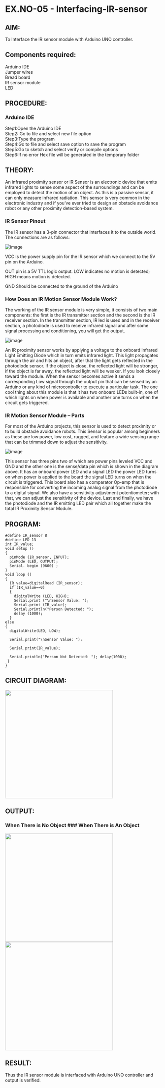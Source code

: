 # EX.NO-05 - Interfacing-IR-sensor

##  AIM:
To Interface the IR sensor module with Arduino UNO controller.

## Components required:
Arduino IDE </br>
Jumper wires </br>
Bread board </br>
IR sensor module </br>
LED </br>

## PROCEDURE:
### Arduino IDE
Step1:Open the Arduino IDE </br>
Step2: Go to file and select new file option </br>
Step3:Type the program </br>
Step4:Go to file and select save option to save the program </br>
Step5:Go to sketch and select verify or compile options </br>
Step6:If no error Hex file will be generated in the temporary folder </br>

## THEORY:
An infrared proximity sensor or IR Sensor is an electronic device that emits infrared lights to sense some aspect of the surroundings and can be employed to detect the motion of an object. As this is a passive sensor, it can only measure infrared radiation. This sensor is very common in the electronic industry and if you’ve ever tried to design an obstacle avoidance robot or any other proximity detection-based system.

### IR Sensor Pinout

The IR sensor has a 3-pin connector that interfaces it to the outside world. The connections are as follows:

![image](https://github.com/anishkumar-Embedded/Interfacing-IR-sensor/assets/71547910/21d42151-d3ac-49e8-83bf-863753120c6f)

VCC  is the power supply pin for the IR sensor which we connect to the 5V pin on the Arduino.

OUT pin is a 5V TTL logic output. LOW indicates no motion is detected; HIGH means motion is detected.

GND Should be connected to the ground of the Arduino

### How Does an IR Motion Sensor Module Work?

The working of the IR sensor module is very simple, it consists of two main components: the first is the IR transmitter section and the second is the IR receiver section. In the transmitter section, IR led is used and in the receiver section, a photodiode is used to receive infrared signal and after some signal processing and conditioning, you will get the output.

![image](https://github.com/anishkumar-Embedded/Interfacing-IR-sensor/assets/71547910/56fac58f-ea00-4f57-ba6f-1ceeda4ef437)

An IR proximity sensor works by applying a voltage to the onboard Infrared Light Emitting Diode which in turn emits infrared light. This light propagates through the air and hits an object, after that the light gets reflected in the photodiode sensor. If the object is close, the reflected light will be stronger, if the object is far away, the reflected light will be weaker. If you look closely toward the module. When the sensor becomes active it sends a corresponding Low signal through the output pin that can be sensed by an Arduino or any kind of microcontroller to execute a particular task. The one cool thing about this module is that it has two onboard LEDs built-in, one of which lights on when power is available and another one turns on when the circuit gets triggered.

### IR Motion Sensor Module – Parts

For most of the Arduino projects, this sensor is used to detect proximity or to build obstacle avoidance robots. This Sensor is popular among beginners as these are low power, low cost, rugged, and feature a wide sensing range that can be trimmed down to adjust the sensitivity.

![image](https://github.com/anishkumar-Embedded/Interfacing-IR-sensor/assets/71547910/900efe19-3953-4492-9403-042bdf6c3413)

This sensor has three pins two of which are power pins leveled VCC and GND and the other one is the sense/data pin which is shown in the diagram above. It has an onboard power LED and a signal LED the power LED turns on when power is applied to the board the signal LED turns on when the circuit is triggered. This board also has a comparator Op-amp that is responsible for converting the incoming analog signal from the photodiode to a digital signal. We also have a sensitivity adjustment potentiometer; with that, we can adjust the sensitivity of the device. Last and finally, we have the photodiode and the IR emitting LED pair which all together make the total IR Proximity Sensor Module.

## PROGRAM:
```
#define IR_sensor 8
#define LED 13
int IR_value;
void setup ()
{
  pinMode (IR_sensor, INPUT);
  pinMode (LED, OUTPUT);
  Serial. begin (9600) ;
}
void loop ()
{
  IR_value=digitalRead (IR_sensor);
  if (IR_value==0)
  {
    digitalWrite (LED, HIGH);
    Serial.print ("\nSensor Value: ");
    Serial.print (IR_value);
    Serial.println("Person Detected: ");
    delay (1000);
  }
else
{ 
  digitalWrite(LED, LOW);

  Serial.print("\nSensor Value: ");

  Serial.print(IR_value);

  Serial.println("Person Not Detected: "); delay(1000);
 }
}
```
## CIRCUIT DIAGRAM:
<img width="350" src='https://github.com/naveenkumar12624/Proto_IOT_Interfacing-IR-sensor/assets/93427235/3461d05f-935f-458f-aeac-04eb7eec3db2'>

## OUTPUT:
### When There is No Object    ### When There is An Object 
<img width="350" src='https://github.com/naveenkumar12624/Proto_IOT_Interfacing-IR-sensor/assets/93427235/cdba41ee-608a-42fd-bc87-12fda2e9871c'><img width="350" src='https://github.com/naveenkumar12624/Proto_IOT_Interfacing-IR-sensor/assets/93427235/709f7835-3aeb-4d97-ae66-0391da54a0e0'>

## RESULT:
Thus the IR sensor module is interfaced with Arduino UNO controller and output is verified.
